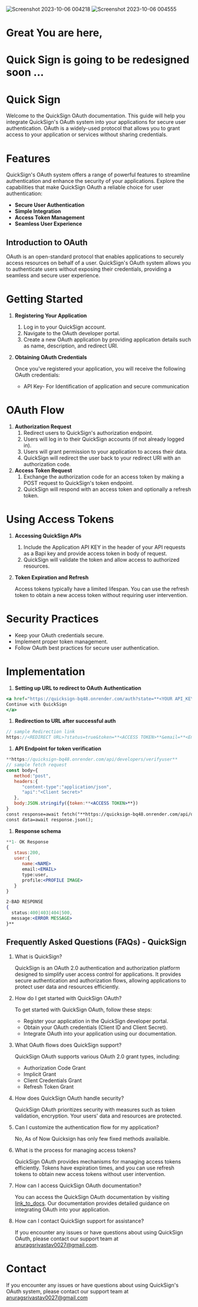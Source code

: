 ![Screenshot 2023-10-06 004218](https://github.com/anurag-327/QuickSign/assets/98267696/8bdd4350-1af0-4f4f-8bf3-96eae202b04a)
![Screenshot 2023-10-06 004555](https://github.com/anurag-327/QuickSign/assets/98267696/6602d047-dc9c-4416-9a07-4fef891dcd90)

# Great You are here,
# Quick Sign is going to be redesigned soon ...

# Quick Sign

Welcome to the QuickSign OAuth documentation. This guide will help you integrate QuickSign's OAuth system into your applications for secure user authentication. OAuth is a widely-used protocol that allows you to grant access to your application or services without sharing credentials.

# Features

QuickSign's OAuth system offers a range of powerful features to streamline authentication and enhance the security of your applications. Explore the capabilities that make QuickSign OAuth a reliable choice for user authentication:

- **Secure User Authentication**
- **Simple Integration**
- **Access Token Management**
- **Seamless User Experience**

## Introduction to OAuth

OAuth is an open-standard protocol that enables applications to securely access resources on behalf of a user. QuickSign's OAuth system allows you to authenticate users without exposing their credentials, providing a seamless and secure user experience.

# ****Getting Started****

1. ****Registering Your Application****
    1. Log in to your QuickSign account.
    2. Navigate to the OAuth developer portal.
    3. Create a new OAuth application by providing application details such as name, description, and redirect URI.
2. ****Obtaining OAuth Credentials****
    
    Once you've registered your application, you will receive the following OAuth credentials:
    
    - API Key- For Identification of application and secure communication

# ****OAuth Flow****

1. **Authorization Request**
    1. Redirect users to QuickSign's authorization endpoint.
    2. Users will log in to their QuickSign accounts (if not already logged in).
    3. Users will grant permission to your application to access their data.
    4. QuickSign will redirect the user back to your redirect URI with an authorization code.
2. **Access Token Request**
    1. Exchange the authorization code for an access token by making a POST request to QuickSign's token endpoint.
    2. QuickSign will respond with an access token and optionally a refresh token.
    

# ****Using Access Tokens****

1. ****Accessing QuickSign APIs****
    1. Include the Application API KEY in the header of your API requests as a Bapi key and provide access token in body of request.
    2. QuickSign will validate the token and allow access to authorized resources.
2. ****Token Expiration and Refresh****
    
    Access tokens typically have a limited lifespan. You can use the refresh token to obtain a new access token without requiring user intervention.
    

# Security Practices

- Keep your OAuth credentials secure.
- Implement proper token management.
- Follow OAuth best practices for secure user authentication.

# Implementation

1. **Setting up URL to redirect to OAuth Authentication**

```jsx
<a href="https://quicksign-bq48.onrender.com/auth?state=**<YOUR API_KEY>**&redirect_url=**<YOUR REDIRECT URL>**/">
Continue with QuickSign
</a>
```

1. **Redirection to URL after successful auth**

```jsx
// sample Redirection link
https://<REDIRECT URL>?status=true&token=**<ACCESS TOKEN>**&email=**<Email>**&name**<NAME>**
```

1. **API Endpoint for token verification**

```jsx
**https://quicksign-bq48.onrender.com/api/developers/verifyuser**
// sample fetch request
const body={
   method:"post",
   headers:{
      "content-type":"application/json",
      "api":"<Client Secret>"
   },
   body:JSON.stringify({token:**<ACCESS TOKEN>**})
}
const response=await fetch("**https://quicksign-bq48.onrender.com/api/developers/verifyuser",body);
const data=await response.json();
```

1. **Response schema**

```jsx
**1- OK Response
{
   staus:200,
   user:{
      name:<NAME>
      email:<EMAIL>
      type:user,
      profile:<PROFILE IMAGE>
   }
}

2-BAD RESPONSE
{
  status:400|403|404|500,
  message:<ERROR MESSAGE>
}**
```

## Frequently Asked Questions (FAQs) - QuickSign

1. What is QuickSign?

   QuickSign is an OAuth 2.0 authentication and authorization platform designed to simplify user access control for applications. It provides secure authentication and authorization flows, allowing applications to protect user data and resources efficiently.

2. How do I get started with QuickSign OAuth?

   To get started with QuickSign OAuth, follow these steps:
   - Register your application in the QuickSign developer portal.
   - Obtain your OAuth credentials (Client ID and Client Secret).
   - Integrate OAuth into your application using our documentation.

3. What OAuth flows does QuickSign support?

   QuickSign OAuth supports various OAuth 2.0 grant types, including:
   - Authorization Code Grant
   - Implicit Grant
   - Client Credentials Grant
   - Refresh Token Grant

4. How does QuickSign OAuth handle security?

   QuickSign OAuth prioritizes security with measures such as token validation, encryption. Your users' data and resources are protected.

5. Can I customize the authentication flow for my application?

   No, As of Now Quicksign has only few fixed methods availaible.

6. What is the process for managing access tokens?

   QuickSign OAuth provides mechanisms for managing access tokens efficiently. Tokens have expiration times, and you can use refresh tokens to obtain new access tokens without user intervention.

7. How can I access QuickSign OAuth documentation?

   You can access the QuickSign OAuth documentation by visiting [link_to_docs](link_to_docs). Our documentation provides detailed guidance on integrating OAuth into your application.


8. How can I contact QuickSign support for assistance?

    If you encounter any issues or have questions about using QuickSign OAuth, please contact our support team at [anuragsrivastav0027@gmail.com](mailto:anuragsrivastav0027@gmail.com).
    

# Contact

If you encounter any issues or have questions about using QuickSign's OAuth system, please contact our support team at anuragsrivastav0027@gmail.com
